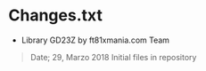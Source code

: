 # Changes.txt 
* Library GD23Z by ft81xmania.com Team

> Date; 29, Marzo 2018
> Initial files in repository
